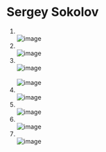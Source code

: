 # Sergey Sokolov
1. </br> ![image](https://user-images.githubusercontent.com/93119897/155701156-9c630e17-9d82-4bbf-a0ac-20aaf761fe02.png)</br> 
2. </br> ![image](https://user-images.githubusercontent.com/93119897/155710002-fe21ec23-1dd2-4f04-a99d-c378f9388b32.png) </br>
3. </br> ![image](https://user-images.githubusercontent.com/93119897/156048614-ac6f4aca-e841-4359-a796-13b0af46c90c.png) </br>
</br> ![image](https://user-images.githubusercontent.com/93119897/156048659-797b444d-d632-4893-bee9-8e741616e731.png) </br>
4. </br> ![image](https://user-images.githubusercontent.com/93119897/156050107-aa39448b-8b53-4952-b375-fba4e0385d47.png)</br>
5. </br> ![image](https://user-images.githubusercontent.com/93119897/156057004-9a92f762-167f-41f4-8df3-0d37f21d86c2.png) </br>
6. </br> ![image](https://user-images.githubusercontent.com/93119897/156143950-a4917691-8d6f-4d61-9945-bfe95b88219a.png) </br>
7. </br> ![image](https://user-images.githubusercontent.com/93119897/156151092-c549a582-b0a9-4f94-9388-300c330ba986.png) </br>


